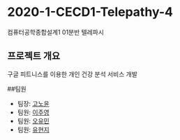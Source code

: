 # 2020-1-CECD1-Telepathy-4
컴퓨터공학종합설계1 01분반 텔레파시

## 프로젝트 개요
구글 피트니스를 이용한 개인 건강 분석 서비스 개발

##팀원
- 팀장: [고노윤](https://github.com/nohyoonko)
- 팀원: [이주영](https://github.com/1122jinny)
- 팀원: [오유민](https://github.com/ym-o)
- 팀원: [유현지](https://github.com/LUV2KUIT)
